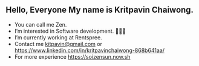 ## Hello, Everyone My name is Kritpavin Chaiwong.

- You can call me Zen.
- I’m interested in Software development. 👩🏻‍💻
- I’m currently working at Rentspree.
- Contact me kitpavin@gmail.com or https://www.linkedin.com/in/kritpavinchaiwong-868b641aa/
- For more experience https://soizensun.now.sh

<!---
soizensun/soizensun is a ✨ special ✨ repository because its `README.md` (this file) appears on your GitHub profile.
You can click the Preview link to take a look at your changes.
--->
